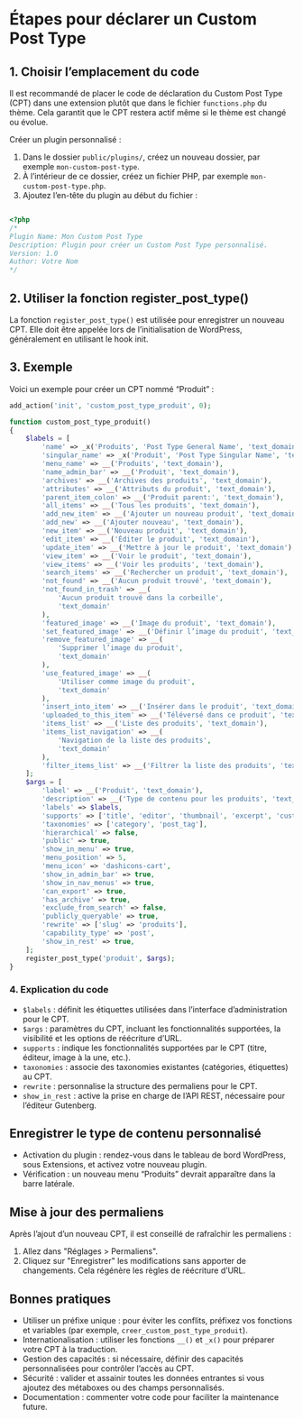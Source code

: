 # Étapes pour déclarer un Custom Post Type

## 1. Choisir l’emplacement du code

Il est recommandé de placer le code de déclaration du Custom Post Type (CPT) dans une extension plutôt que dans le fichier `functions.php` du thème. Cela garantit que le CPT restera actif même si le thème est changé ou évolue.

Créer un plugin personnalisé :

1. Dans le dossier `public/plugins/`, créez un nouveau dossier, par exemple `mon-custom-post-type`.
2. À l’intérieur de ce dossier, créez un fichier PHP, par exemple `mon-custom-post-type.php`.
3. Ajoutez l’en-tête du plugin au début du fichier :

```php

<?php
/*
Plugin Name: Mon Custom Post Type
Description: Plugin pour créer un Custom Post Type personnalisé.
Version: 1.0
Author: Votre Nom
*/
```

## 2. Utiliser la fonction register_post_type()

La fonction `register_post_type()` est utilisée pour enregistrer un nouveau CPT. Elle doit être appelée lors de l’initialisation de WordPress, généralement en utilisant le hook init.

## 3. Exemple

Voici un exemple pour créer un CPT nommé “Produit” :

```php
add_action('init', 'custom_post_type_produit', 0);

function custom_post_type_produit()
{
	$labels = [
		'name' => _x('Produits', 'Post Type General Name', 'text_domain'),
		'singular_name' => _x('Produit', 'Post Type Singular Name', 'text_domain'),
		'menu_name' => __('Produits', 'text_domain'),
		'name_admin_bar' => __('Produit', 'text_domain'),
		'archives' => __('Archives des produits', 'text_domain'),
		'attributes' => __('Attributs du produit', 'text_domain'),
		'parent_item_colon' => __('Produit parent:', 'text_domain'),
		'all_items' => __('Tous les produits', 'text_domain'),
		'add_new_item' => __('Ajouter un nouveau produit', 'text_domain'),
		'add_new' => __('Ajouter nouveau', 'text_domain'),
		'new_item' => __('Nouveau produit', 'text_domain'),
		'edit_item' => __('Éditer le produit', 'text_domain'),
		'update_item' => __('Mettre à jour le produit', 'text_domain'),
		'view_item' => __('Voir le produit', 'text_domain'),
		'view_items' => __('Voir les produits', 'text_domain'),
		'search_items' => __('Rechercher un produit', 'text_domain'),
		'not_found' => __('Aucun produit trouvé', 'text_domain'),
		'not_found_in_trash' => __(
			'Aucun produit trouvé dans la corbeille',
			'text_domain'
		),
		'featured_image' => __('Image du produit', 'text_domain'),
		'set_featured_image' => __('Définir l’image du produit', 'text_domain'),
		'remove_featured_image' => __(
			'Supprimer l’image du produit',
			'text_domain'
		),
		'use_featured_image' => __(
			'Utiliser comme image du produit',
			'text_domain'
		),
		'insert_into_item' => __('Insérer dans le produit', 'text_domain'),
		'uploaded_to_this_item' => __('Téléversé dans ce produit', 'text_domain'),
		'items_list' => __('Liste des produits', 'text_domain'),
		'items_list_navigation' => __(
			'Navigation de la liste des produits',
			'text_domain'
		),
		'filter_items_list' => __('Filtrer la liste des produits', 'text_domain'),
	];
	$args = [
		'label' => __('Produit', 'text_domain'),
		'description' => __('Type de contenu pour les produits', 'text_domain'),
		'labels' => $labels,
		'supports' => ['title', 'editor', 'thumbnail', 'excerpt', 'custom-fields'],
		'taxonomies' => ['category', 'post_tag'],
		'hierarchical' => false,
		'public' => true,
		'show_in_menu' => true,
		'menu_position' => 5,
		'menu_icon' => 'dashicons-cart',
		'show_in_admin_bar' => true,
		'show_in_nav_menus' => true,
		'can_export' => true,
		'has_archive' => true,
		'exclude_from_search' => false,
		'publicly_queryable' => true,
		'rewrite' => ['slug' => 'produits'],
		'capability_type' => 'post',
		'show_in_rest' => true,
	];
	register_post_type('produit', $args);
}
```

### 4. Explication du code

- `$labels` : définit les étiquettes utilisées dans l’interface d’administration pour le CPT.
- `$args` : paramètres du CPT, incluant les fonctionnalités supportées, la visibilité et les options de réécriture d’URL.
- `supports` : indique les fonctionnalités supportées par le CPT (titre, éditeur, image à la une, etc.).
- `taxonomies` : associe des taxonomies existantes (catégories, étiquettes) au CPT.
- `rewrite` : personnalise la structure des permaliens pour le CPT.
- `show_in_rest` : active la prise en charge de l’API REST, nécessaire pour l’éditeur Gutenberg.

## Enregistrer le type de contenu personnalisé

- Activation du plugin : rendez-vous dans le tableau de bord WordPress, sous Extensions, et activez votre nouveau plugin.
- Vérification : un nouveau menu “Produits” devrait apparaître dans la barre latérale.

## Mise à jour des permaliens

Après l’ajout d’un nouveau CPT, il est conseillé de rafraîchir les permaliens :

1. Allez dans "Réglages > Permaliens".
2. Cliquez sur "Enregistrer" les modifications sans apporter de changements. Cela régénère les règles de réécriture d’URL.

## Bonnes pratiques

- Utiliser un préfixe unique : pour éviter les conflits, préfixez vos fonctions et variables (par exemple, `creer_custom_post_type_produit`).
- Internationalisation : utiliser les fonctions `__()` et `_x()` pour préparer votre CPT à la traduction.
- Gestion des capacités : si nécessaire, définir des capacités personnalisées pour contrôler l’accès au CPT.
- Sécurité : valider et assainir toutes les données entrantes si vous ajoutez des métaboxes ou des champs personnalisés.
- Documentation : commenter votre code pour faciliter la maintenance future.
